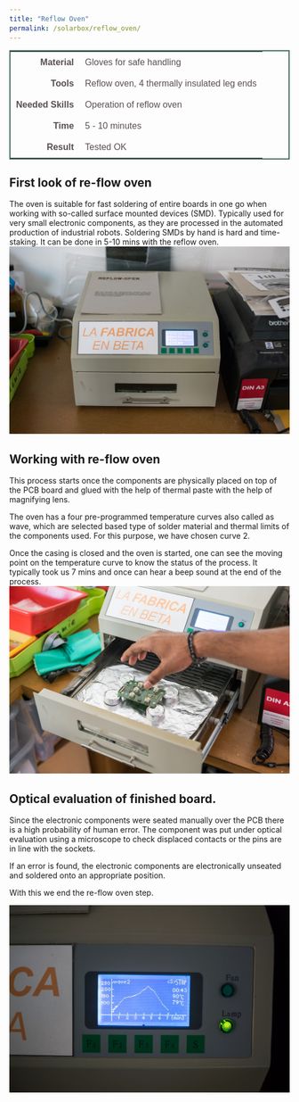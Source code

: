 ```yaml
---
title: "Reflow Oven"
permalink: /solarbox/reflow_oven/
---
```


<style type="text/css">
.tg  {border-collapse:collapse;border-spacing:5;border-color:#416960;border-width:2px; border-style:solid;}
.tg td{font-family:Arial, sans-serif;font-size:16px;padding:10px 10px;border-style:solid;border-width:0px;overflow:hidden;word-break:normal;border-color:#bbb;color:#594F4F;}
.tg .tg-rmb8{font-weight:bold;vertical-align:top; text-align:right;}
.tg .tg-rmb9{vertical-align:top}
.tg .tg-yw4l{font-weight:bold;vertical-align:top; text-align:right;}
.tg .tg-yw42{vertical-align:top}
</style>

<table class="tg">
  <tr>
    <td class="tg-yw4l">Material</td>
    <td class="tg-yw42">Gloves for safe handling</td>
  </tr>
  <tr>
    <td class="tg-rmb8">Tools</td>
    <td class="tg-rmb9">Reflow oven, 4 thermally insulated leg ends</td>
  </tr>
  <tr>
    <td class="tg-yw4l">Needed Skills<br></td>
    <td class="tg-yw42">Operation of reflow oven</td>
  </tr>
  <tr>
    <td class="tg-rmb8">Time</td>
    <td class="tg-rmb9">5 - 10 minutes</td>
  </tr>
  <tr>
    <td class="tg-yw4l">Result</td>
    <td class="tg-yw42">Tested OK</td>
  </tr>
</table>

## First look of re-flow oven
The oven is suitable for fast soldering of entire boards in one go when working with so-called surface mounted devices (SMD).
Typically used for very small electronic components, as they are processed in the automated production of industrial robots. 
Soldering SMDs by hand is hard and time-staking. It can be done in 5-10 mins with the reflow oven.
![First look of re-flow oven](/media_files/reflow_display_options.jpg)

## Working with re-flow oven

This process starts once the components are physically placed on top of the PCB board and glued with the help of thermal paste with the help of magnifying lens.

The oven has a four pre-programmed temperature curves also called as wave, which are selected based type of solder material and thermal limits of the components used. For this purpose, we have chosen curve 2.

Once the casing is closed and the oven is started, one can see the moving point on the temperature curve to know the status of the process. It typically took us 7 mins and once can hear a beep sound at the end of the process.
![Placing the BMS Inside the reflow oven](/media_files/reflow_placing_equipment.jpg) 

## Optical evaluation of finished board.

Since the electronic components were seated manually over the PCB there is a high probability of human error. The component was put under optical evaluation using a microscope to check displaced contacts or the pins are in line with the sockets.

If an error is found, the electronic components are electronically unseated and soldered onto an appropriate position.

With this we end the re-flow oven step.

![Setting the power curve - wave 2](/media_files/reflow_progress_curve.jpg)

